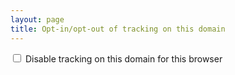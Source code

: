 ```yaml
---
layout: page
title: Opt-in/opt-out of tracking on this domain
---
```

<div class="form-check">
  <input class="form-check-input" type="checkbox" value="" id="checkboxDisableTracking">
  <label class="form-check-label" for="defaultCheck1">
    Disable tracking on this domain for this browser
  </label>
</div>

<script type="text/javascript">
	function setInternalUserCookie(yearsExpires) {
		var date = new Date();
		date.setFullYear(date.getFullYear() + yearsExpires);
		var apexDomain = window.location.hostname.replace("tracking.", "");
		document.cookie = "internalUser=true; expires=" + date.toUTCString() +"; path=/;domain=" + apexDomain;
		return true;
	}
	function onload(){
		var checkboxDisableTracking = document.getElementById("checkboxDisableTracking");
		checkboxDisableTracking.checked = setInternalUserCookie(50); // set cookie with 50 year expiry date
		checkboxDisableTracking.addEventListener( 'change', function() {
		    if(this.checked) {
		        setInternalUserCookie(50); // set cookie with 50 year expiry date
		    } else {
		        setInternalUserCookie(-1); // set cookie with past expiry date (i.e. remove cookie)
		    }
		});
	}
	window.onload = onload();
</script>